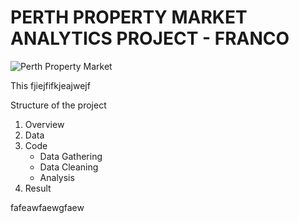 # PERTH PROPERTY MARKET ANALYTICS PROJECT - FRANCO


![Perth Property Market](https://static.ffx.io/images/$zoom_0.19%2C$multiply_0.3541%2C$ratio_1.776846%2C$width_1059%2C$x_0%2C$y_0/t_crop_custom/q_86%2Cf_auto/d1576170bcb1a13ac7346001e6570e7b869e44dc)


This fjiejfifkjeajwejf

Structure of the project

1. Overview
2. Data
3. Code
    - Data Gathering
    - Data Cleaning
    - Analysis
4. Result

fafeawfaewgfaew